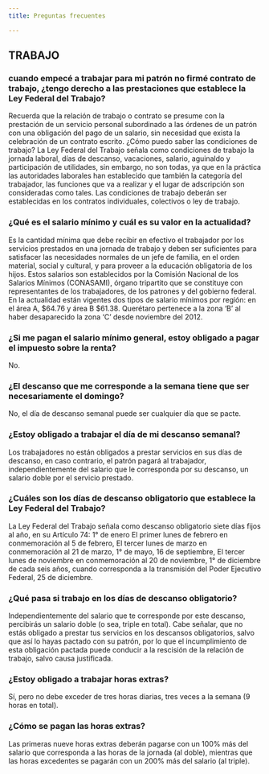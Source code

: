 ```yaml
---
title: Preguntas frecuentes

---
```


## TRABAJO
### cuando empecé a trabajar para mi patrón no firmé contrato de trabajo, ¿tengo derecho a las prestaciones que establece la Ley Federal del Trabajo?
Recuerda que la relación de trabajo o contrato se presume con la prestación de un servicio personal subordinado a las órdenes de un patrón con una obligación del pago de un salario, sin necesidad que exista la celebración de un contrato escrito.
¿Cómo puedo saber las condiciones de trabajo?
La Ley Federal del Trabajo señala como condiciones de trabajo la jornada laboral, días de descanso, vacaciones, salario, aguinaldo y participación de utilidades, sin embargo, no son todas, ya que en la práctica las autoridades laborales han establecido que también la categoría del trabajador, las funciones que va a realizar y el lugar de adscripción son consideradas como tales. Las condiciones de trabajo deberán ser establecidas en los contratos individuales, colectivos o ley de trabajo.


### ¿Qué es el salario mínimo y cuál es su valor en la actualidad?
Es la cantidad mínima que debe recibir en efectivo el trabajador por los servicios prestados en una jornada de trabajo y deben ser suficientes para satisfacer las necesidades normales de un jefe de familia, en el orden material, social y cultural, y para proveer a la educación obligatoria de los hijos. Estos salarios son establecidos por la Comisión Nacional de los Salarios Mínimos (CONASAMI), órgano tripartito que se constituye con representantes de los trabajadores, de los patrones y del gobierno federal. En la actualidad están vigentes dos tipos de salario mínimos por región: en el área A, $64.76 y área B $61.38. Querétaro pertenece a la zona ‘B’ al haber desaparecido la zona ‘C’ desde noviembre del 2012.


### ¿Si me pagan el salario mínimo general, estoy obligado a pagar el impuesto sobre la renta?
No.


### ¿El descanso que me corresponde a la semana tiene que ser necesariamente el domingo?
No, el día de descanso semanal  puede ser cualquier día que se pacte.


### ¿Estoy obligado a trabajar el día de mi descanso semanal?
Los trabajadores no están obligados a prestar servicios en sus días de descanso, en caso contrario, el patrón pagará al trabajador, independientemente del salario que le corresponda por su descanso, un salario doble por el servicio prestado.


### ¿Cuáles son los días de descanso obligatorio que establece la Ley Federal del Trabajo?
La Ley Federal del Trabajo señala como descanso obligatorio siete días fijos al año, en su Artículo 74:
1° de enero
El primer lunes de febrero en conmemoración al 5 de febrero,
El tercer lunes de marzo en conmemoración al 21 de marzo,
1° de mayo,
16 de septiembre,
El tercer lunes de noviembre en conmemoración al 20 de noviembre,
1° de diciembre de cada seis años, cuando corresponda a la transmisión del Poder Ejecutivo Federal,
25 de diciembre.
 
### ¿Qué pasa si trabajo en los días de descanso obligatorio?
Independientemente del salario que te corresponde por este descanso, percibirás un salario doble (o sea, triple en total). Cabe señalar, que no estás obligado a prestar tus servicios en los descansos obligatorios, salvo que así lo hayas pactado con su patrón, por lo que el incumplimiento de esta obligación pactada puede conducir a la rescisión de la relación de trabajo, salvo causa justificada.
 
### ¿Estoy obligado a trabajar horas extras?
Sí, pero no debe exceder de tres horas diarias, tres veces a la semana (9 horas en total).
 
### ¿Cómo se pagan las horas extras?
Las primeras nueve horas extras deberán pagarse con un 100% más del salario que corresponda a las horas de la jornada (al doble), mientras que las horas excedentes se pagarán con un 200% más del salario (al triple).
